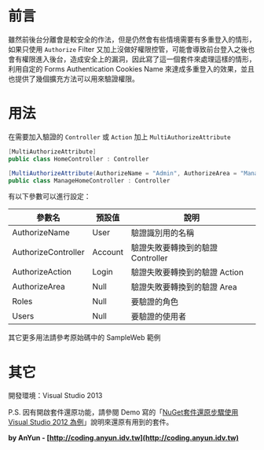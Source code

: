 # 前言 #

雖然前後台分離會是較安全的作法，但是仍然會有些情境需要有多重登入的情形，如果只使用 
`Authorize` Filter 又加上沒做好權限控管，可能會導致前台登入之後也會有權限進入後台，造成安全上的漏洞，因此寫了這一個套件來處理這樣的情形，利用自定的 Forms Authentication Cookies Name 來達成多重登入的效果，並且也提供了幾個擴充方法可以用來驗證權限。

# 用法 #

在需要加入驗證的 `Controller` 或 `Action` 加上 `MultiAuthorizeAttribute`

```C#
[MultiAuthorizeAttribute]
public class HomeController : Controller

[MultiAuthorizeAttribute(AuthorizeName = "Admin", AuthorizeArea = "Manage", AuthorizeController = "ManageAccount", Roles = "Admin")]
public class ManageHomeController : Controller
```

有以下參數可以進行設定：

| 參數名               | 預設值  | 說明 |
| ------------------- | -------  |------------- |
| AuthorizeName       | User    | 驗證識別用的名稱 |
| AuthorizeController | Account | 驗證失敗要轉換到的驗證 Controller |
| AuthorizeAction     | Login   | 驗證失敗要轉換到的驗證 Action     |
| AuthorizeArea       | Null    | 驗證失敗要轉換到的驗證 Area       |
| Roles               | Null    | 要驗證的角色                     |
| Users               | Null    | 要驗證的使用者                   |
 
其它更多用法請參考原始碼中的 SampleWeb 範例

# 其它 #

開發環境：Visual Studio 2013

P.S. 因有開啟套件還原功能，請參閱 Demo 寫的「[NuGet套件還原步驟使用Visual Studio 2012 為例](http://demo.tc/Post/763)」說明來還原有用到的套件。

**by AnYun - [http://coding.anyun.idv.tw](http://coding.anyun.idv.tw)**
